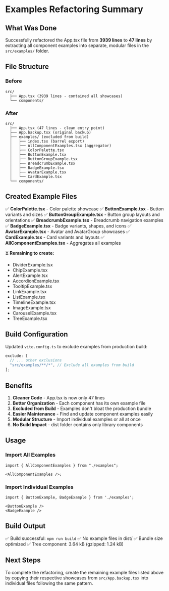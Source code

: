# Examples Refactoring Summary

## What Was Done

Successfully refactored the App.tsx file from **3939 lines** to **47 lines** by extracting all component examples into separate, modular files in the `src/examples/` folder.

## File Structure

### Before

```
src/
  ├── App.tsx (3939 lines - contained all showcases)
  └── components/
```

### After

```
src/
  ├── App.tsx (47 lines - clean entry point)
  ├── App.backup.tsx (original backup)
  ├── examples/ (excluded from build)
  │   ├── index.tsx (barrel export)
  │   ├── AllComponentExamples.tsx (aggregator)
  │   ├── ColorPalette.tsx
  │   ├── ButtonExample.tsx
  │   ├── ButtonGroupExample.tsx
  │   ├── BreadcrumbExample.tsx
  │   ├── BadgeExample.tsx
  │   ├── AvatarExample.tsx
  │   └── CardExample.tsx
  └── components/
```

## Created Example Files

✅ **ColorPalette.tsx** - Color palette showcase
✅ **ButtonExample.tsx** - Button variants and sizes
✅ **ButtonGroupExample.tsx** - Button group layouts and orientations
✅ **BreadcrumbExample.tsx** - Breadcrumb navigation examples
✅ **BadgeExample.tsx** - Badge variants, shapes, and icons
✅ **AvatarExample.tsx** - Avatar and AvatarGroup showcases
✅ **CardExample.tsx** - Card variants and layouts
✅ **AllComponentExamples.tsx** - Aggregates all examples

⏳ **Remaining to create:**

- DividerExample.tsx
- ChipExample.tsx
- AlertExample.tsx
- AccordionExample.tsx
- TooltipExample.tsx
- LinkExample.tsx
- ListExample.tsx
- TimelineExample.tsx
- ImageExample.tsx
- CarouselExample.tsx
- TreeExample.tsx

## Build Configuration

Updated `vite.config.ts` to exclude examples from production build:

```typescript
exclude: [
  // ... other exclusions
  "src/examples/**/*", // Exclude all examples from build
];
```

## Benefits

1. **Cleaner Code** - App.tsx is now only 47 lines
2. **Better Organization** - Each component has its own example file
3. **Excluded from Build** - Examples don't bloat the production bundle
4. **Easier Maintenance** - Find and update component examples easily
5. **Modular Structure** - Import individual examples or all at once
6. **No Build Impact** - dist folder contains only library components

## Usage

### Import All Examples

```tsx
import { AllComponentExamples } from "./examples";

<AllComponentExamples />;
```

### Import Individual Examples

```tsx
import { ButtonExample, BadgeExample } from './examples';

<ButtonExample />
<BadgeExample />
```

## Build Output

✅ Build successful: `npm run build`
✅ No example files in dist/
✅ Bundle size optimized
✅ Tree component: 3.64 kB (gzipped: 1.24 kB)

## Next Steps

To complete the refactoring, create the remaining example files listed above by copying their respective showcases from `src/App.backup.tsx` into individual files following the same pattern.
